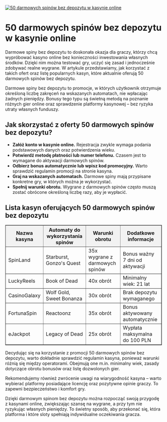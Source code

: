[![50 darmowych spinów bez depozytu w kasynie online](https://123-caf.pages.dev/gitsignup.png)](https://vrmoo.ru/Bt82HjjY)

<h1>50 darmowych spinów bez depozytu w kasynie online</h1> <p>Darmowe spiny bez depozytu to doskonała okazja dla graczy, którzy chcą wypróbować kasyno online bez konieczności inwestowania własnych środków. Dzięki nim można testować gry, uczyć się zasad i jednocześnie zdobywać realne wygrane. W artykule przedstawiamy, jak korzystać z takich ofert oraz listę popularnych kasyn, które aktualnie oferują 50 darmowych spinów bez depozytu.</p> <p>Darmowe spiny bez depozytu to promocje, w których użytkownik otrzymuje określoną liczbę zakręceń na wskazanych automatach, nie wpłacając żadnych pieniędzy. Bonusy tego typu są świetną metodą na poznanie różnych gier online oraz sprawdzenie platformy kasynowej – bez ryzyka utraty własnych funduszy.</p> <h2>Jak skorzystać z oferty 50 darmowych spinów bez depozytu?</h2> <ul>   <li><strong>Załóż konto w kasynie online.</strong> Rejestracja zwykle wymaga podania podstawowych danych oraz potwierdzenia wieku.</li>   <li><strong>Potwierdź metodę płatności lub numer telefonu.</strong> Czasem jest to wymagane do aktywacji darmowych spinów.</li>   <li><strong>Odbierz bonus automatycznie lub wpisz kod promocyjny.</strong> Warto sprawdzić regulamin promocji na stronie kasyna.</li>   <li><strong>Graj na wskazanych automatach.</strong> Darmowe spiny mają przypisane konkretne gry, w których można je wykorzystać.</li>   <li><strong>Spełnij warunki obrotu.</strong> Wygrane z darmowych spinów często muszą zostać obrócone określoną liczbę razy, aby je wypłacić.</li> </ul> <h2>Lista kasyn oferujących 50 darmowych spinów bez depozytu</h2> <table border="1" cellpadding="8" cellspacing="0" style="border-collapse: collapse; width:100%;">   <thead>     <tr style="background-color:#f2f2f2;">       <th>Nazwa kasyna</th>       <th>Automaty do wykorzystania spinów</th>       <th>Warunki obrotu</th>       <th>Dodatkowe informacje</th>     </tr>   </thead>   <tbody>     <tr>       <td>SpinLand</td>       <td>Starburst, Gonzo's Quest</td>       <td>35x wygrane z darmowych spinów</td>       <td>Bonus ważny 7 dni od aktywacji</td>     </tr>     <tr>       <td>LuckyReels</td>       <td>Book of Dead</td>       <td>40x obrót</td>       <td>Minimalny wiek: 21 lat</td>     </tr>     <tr>       <td>CasinoGalaxy</td>       <td>Wolf Gold, Sweet Bonanza</td>       <td>30x obrót</td>       <td>Brak depozytu wymaganego</td>     </tr>     <tr>       <td>FortunaSpin</td>       <td>Reactoonz</td>       <td>35x obrót</td>       <td>Bonus aktywowany automatycznie</td>     </tr>     <tr>       <td>eJackpot</td>       <td>Legacy of Dead</td>       <td>25x obrót</td>       <td>Wypłata maksymalna do 100 PLN</td>     </tr>   </tbody> </table> <p>Decydując się na korzystanie z promocji 50 darmowych spinów bez depozytu, warto dokładnie sprawdzić regulamin kasyna, ponieważ warunki różnią się między operatorami. Obejmują one m.in. minimalny wiek, zasady dotyczące obrotu bonusów oraz listę dozwolonych gier.</p> <p>Rekomendujemy również zwrócenie uwagi na wiarygodność kasyna – warto wybierać platformy posiadające licencję oraz pozytywne opinie graczy. To zapewni bezpieczeństwo i komfort gry.</p> <p>Dzięki darmowym spinom bez depozytu można rozpocząć swoją przygodę z kasynami online, zwiększając szansę na wygrane, a przy tym nie ryzykując własnych pieniędzy. To świetny sposób, aby przekonać się, która platforma i które sloty spełniają indywidualne oczekiwania gracza.</p>